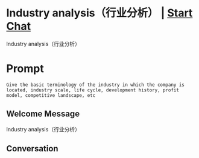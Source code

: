 

# Industry analysis（行业分析） | [Start Chat](https://gptcall.net/chat.html?data=%7B%22contact%22%3A%7B%22id%22%3A%22mide_ZMeF8L0k9R08IbGt%22%2C%22flow%22%3Atrue%7D%7D)
Industry analysis（行业分析）

# Prompt

```
Give the basic terminology of the industry in which the company is located, industry scale, life cycle, development history, profit model, competitive landscape, etc
```

## Welcome Message
Industry analysis（行业分析）

## Conversation



